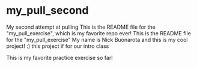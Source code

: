 # my_pull_second
My second attempt at pulling
This is the README file for the "my_pull_exercise", which is my favorite repo ever!
This is the README file for the "my_pull_exercise"
My name is Nick Buonarota and this is my cool project! :) 
this project if for our intro class

This is my favorite practice exercise so far!
